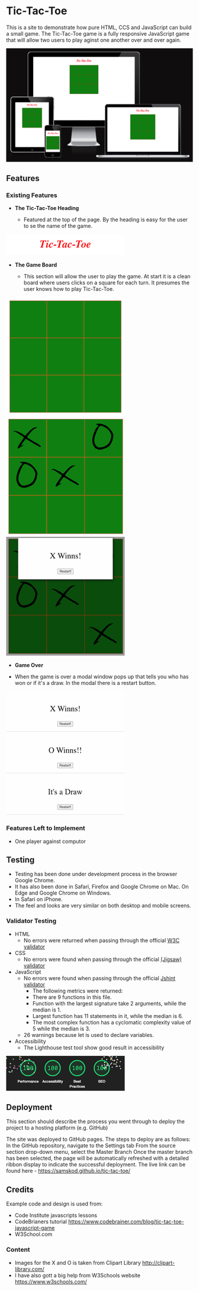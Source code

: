 # Tic-Tac-Toe

This is a site to demonstrate how pure HTML, CCS and JavaScript can build a small game. The Tic-Tac-Toe game is a fully responsive JavaScript game that will allow two users to play aginst one another over and over again. 

![Responsive Mockup](assets/images/tictactoescreen.png)

## Features 

### Existing Features

- __The Tic-Tac-Toe Heading__

  - Featured at the top of the page. By the heading is easy for the user to se the name of the game.

![Header](assets/images/header.png)

- __The Game Board__

  - This section will allow the user to play the game. At start it is a clean board where users clicks on a square for each turn. It presumes the user knows how to play Tic-Tac-Toe. 
  
![Game](assets/images/board.png)
![Game1](assets/images/board_1.png)
![Game2](assets/images/board_2.png)

- __Game Over__

- When the game is over a modal window pops up that tells you who has won or if it's a draw. In the modal there is a restart button.

![X](assets/images/xwin.png)
![O](assets/images/owin.png)
![Draw](assets/images/draw.png)

### Features Left to Implement

- One player against computor

## Testing 

- Testing has been done under development process in the browser Google Chrome. 
- It has also been done in Safari, Firefox and Google Chrome on Mac. On Edge and Google Chrome on Windows.
- In Safari on iPhone.
- The feel and looks are very similar on both desktop and mobile screens.

### Validator Testing 

- HTML
    - No errors were returned when passing through the official [W3C validator](https://validator.w3.org/nu/?doc=https%3A%2F%2Fcode-institute-org.github.io%2Flove-maths%2F)
- CSS
    - No errors were found when passing through the official [(Jigsaw) validator](https://jigsaw.w3.org/css-validator/validator?uri=https%3A%2F%2Fsamskod.github.io%2Ftic-tac-toe%2F&profile=css3svg&usermedium=all&warning=1&vextwarning=&lang=en)
- JavaScript
    - No errors were found when passing through the official [Jshint validator](https://jshint.com/)
      - The following metrics were returned: 
      - There are 9 functions in this file.
      - Function with the largest signature take 2 arguments, while the median is 1.
      - Largest function has 11 statements in it, while the median is 6.
      - The most complex function has a cyclomatic complexity value of 5 while the median is 3.
    - 26 warnings because let is used to declare variables.
- Accessibility
    - The Lighthouse test tool show good result in accessibility

![Accessibility](assets/images/lighthouse.png)

## Deployment

This section should describe the process you went through to deploy the project to a hosting platform (e.g. GitHub) 

The site was deployed to GitHub pages. The steps to deploy are as follows: In the GitHub repository, navigate to the Settings tab From the source section drop-down menu, select the Master Branch Once the master branch has been selected, the page will be automatically refreshed with a detailed ribbon display to indicate the successful deployment.
The live link can be found here - https://samskod.github.io/tic-tac-toe/


## Credits 

Example code and design is used from:

- Code Institute javascripts lessons
- CodeBrianers tutorial https://www.codebrainer.com/blog/tic-tac-toe-javascript-game
- W3School.com

### Content 

- Images for the X and O is taken from Clipart Library http://clipart-library.com/
- I have also gott a big help from W3Schools website https://www.w3schools.com/
